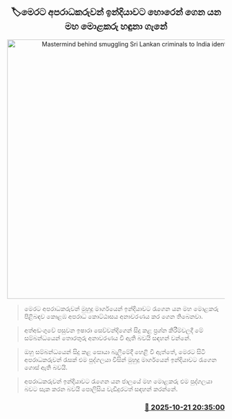 <p align='center'><b><h2 align='center' title='Mastermind behind smuggling Sri Lankan criminals to India identified'>🏷මෙරට අපරාධකරුවන් ඉන්දියාවට හොරෙන් ගෙන යන මහ මොළකරු හඳුනා ගැනේ</h2></b></p>
<p align='center'><img src='https://helakuru.sgp1.cdn.digitaloceanspaces.com/esana/images/lib/bort-85.jpg' width='600' alt='Mastermind behind smuggling Sri Lankan criminals to India identified'></p>

> මෙරට අපරාධකරුවන් මුහුදු මාර්ගයෙන් ඉන්දියාවට රැගෙන යන මහ මොළකරු පිළිබඳව කොළඹ අපරාධ කොට්ඨාසය අනාවරණය කර ගෙන තිබෙනවා.

> අත්අඩංගුවේ පසුවන ඉෂාරා සෙව්වන්දිගෙන් සිදු කළ ප්‍රශ්න කිරීම්වලදී මේ සම්බන්ධයෙන් තොරතුරු අනාවරණය වී ඇති බවයි සඳහන් වන්නේ.

> ඔහු සම්බන්ධයෙන් සිදු කළ සොයා බැලීමේදී හෙළි වී ඇත්තේ, මෙරට සිටි අපරාධකරුවන් රැසක් එම පුද්ගලයා විසින් මුහුදු මාර්ගයෙන් ඉන්දියාවට රැගෙන ගොස් ඇති බවයි.

> අපරාධකරුවන් ඉන්දියාවට රැගෙන යන ජාලයේ මහ මොළකරු එම පුද්ගලයා බවට සැක කරන බවයි පොලිසිය වැඩිදුරටත් සඳහන් කරන්නේ.



<h3 align='right'><a href='https://www.helakuru.lk/esana/p/114666/'>📅 2025-10-21 20:35:00</a></h3>
